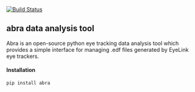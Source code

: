 [![Build Status](https://travis-ci.org/abra-eyetracking/abra-eyetracking.svg?branch=master)](https://travis-ci.org/abra-eyetracking/abra-eyetracking)
## abra data analysis tool
Abra is an open-source python eye tracking data analysis tool which provides a simple interface for managing .edf files generated by EyeLink eye trackers.

#### Installation
`pip install abra`
